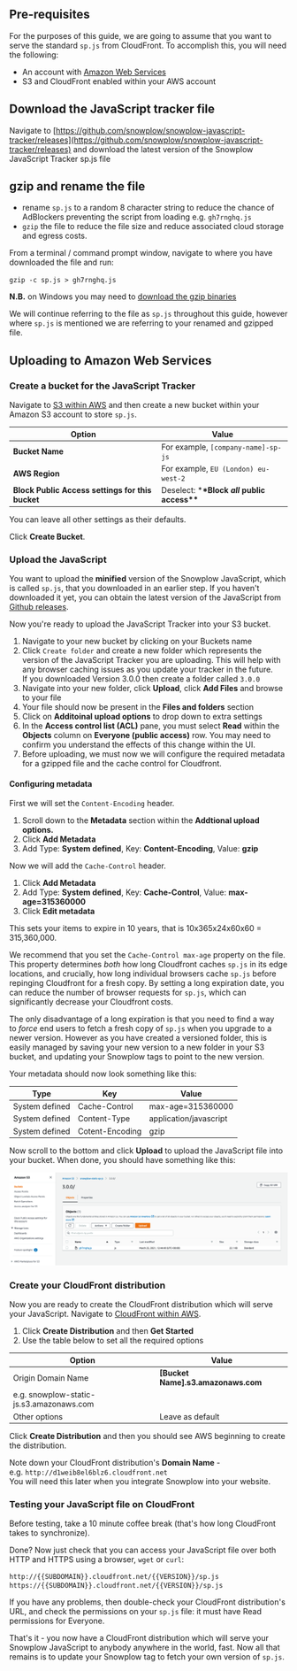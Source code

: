 ## [](https://github.com/snowplow/snowplow/wiki/self-hosting-snowplow-js#pre-requisites)Pre-requisites

For the purposes of this guide, we are going to assume that you want to serve the standard `sp.js` from CloudFront. To accomplish this, you will need the following:

- An account with [Amazon Web Services](http://aws.amazon.com/)
- S3 and CloudFront enabled within your AWS account

## Download the JavaScript tracker file

Navigate to [https://github.com/snowplow/snowplow-javascript-tracker/releases](https://github.com/snowplow/snowplow-javascript-tracker/releases) and download the latest version of the Snowplow JavaScript Tracker sp.js file

## gzip and rename the file

- rename `sp.js` to a random 8 character string to reduce the chance of AdBlockers preventing the script from loading e.g. `gh7rnghq.js`
- `gzip` the file to reduce the file size and reduce associated cloud storage and egress costs.

From a terminal / command prompt window, navigate to where you have downloaded the file and run:

`gzip -c sp.js > gh7rnghq.js`

**N.B.** on Windows you may need to [download the gzip binaries](http://gnuwin32.sourceforge.net/packages/gzip.htm)

We will continue referring to the file as `sp.js` throughout this guide, however where `sp.js` is mentioned we are referring to your renamed and gzipped file.

## [](https://github.com/snowplow/snowplow/wiki/self-hosting-snowplow-js#self-hosting-instructions)Uploading to Amazon Web Services

### Create a bucket for the JavaScript Tracker

Navigate to [S3 within AWS](https://s3.console.aws.amazon.com/s3/home) and then create a new bucket within your Amazon S3 account to store `sp.js`.

| Option                                           | Value                                           |
| ------------------------------------------------ | ----------------------------------------------- |
| **Bucket Name**                                  | For example, `[company-name]-sp-js`             |
| **AWS Region**                                   | For example, `EU (London) eu-west-2`            |
| **Block Public Access settings for this bucket** | Deselect: \***\*Block _all_ public access\*\*** |

You can leave all other settings as their defaults.

Click **Create Bucket**.

### Upload the JavaScript

You want to upload the **minified** version of the Snowplow JavaScript, which is called `sp.js`, that you downloaded in an earlier step. If you haven't downloaded it yet, you can obtain the latest version of the JavaScript from [Github releases](https://github.com/snowplow/snowplow-javascript-tracker/releases).

Now you're ready to upload the JavaScript Tracker into your S3 bucket.

1. Navigate to your new bucket by clicking on your Buckets name
2. Click `Create folder` and create a new folder which represents the version of the JavaScript Tracker you are uploading. This will help with any browser caching issues as you update your tracker in the future.  
   If you downloaded Version 3.0.0 then create a folder called `3.0.0`
3. Navigate into your new folder, click **Upload**, click **Add Files** and browse to your file
4. Your file should now be present in the **Files and folders** section
5. Click on **Additoinal upload options** to drop down to extra settings
6. In the **Access control list (ACL)** pane, you must select **Read** within the **Objects** column on **Everyone (public access)** row. You may need to confirm you understand the effects of this change within the UI.
7. Before uploading, we must now we will configure the required metadata for a gzipped file and the cache control for Cloudfront.

#### Configuring metadata

First we will set the `Content-Encoding` header.

1. Scroll down to the **Metadata** section within the **Addtional upload options.**
2. Click **Add Metadata**
3. Add Type: **System defined**, Key: **Content-Encoding**, Value: **gzip**

Now we will add the `Cache-Control` header.

1. Click **Add Metadata**
2. Add Type: **System defined**, Key: **Cache-Control**, Value: **max-age=315360000**
3. Click **Edit metadata**

This sets your items to expire in 10 years, that is 10x365x24x60x60 = 315,360,000.

We recommend that you set the `Cache-Control max-age` property on the file. This property determines *both* how long Cloudfront caches `sp.js` in its edge locations, and crucially, how long individual browsers cache `sp.js` before repinging Cloudfront for a fresh copy. By setting a long expiration date, you can reduce the number of browser requests for `sp.js`, which can significantly decrease your Cloudfront costs.

The only disadvantage of a long expiration is that you need to find a way to *force* end users to fetch a fresh copy of `sp.js` when you upgrade to a newer version. However as you have created a versioned folder, this is easily managed by saving your new version to a new folder in your S3 bucket, and updating your Snowplow tags to point to the new version.

Your metadata should now look something like this:

| Type           | Key             | Value                  |
| -------------- | --------------- | ---------------------- |
| System defined | Cache-Control   | max-age=315360000      |
| System defined | Content-Type    | application/javascript |
| System defined | Cotent-Encoding | gzip                   |

Now scroll to the bottom and click **Upload** to upload the JavaScript file into your bucket. When done, you should have something like this:

![](images/s3-upload.png)

### Create your CloudFront distribution

Now you are ready to create the CloudFront distribution which will serve your JavaScript. Navigate to [CloudFront within AWS](https://console.aws.amazon.com/cloudfront/home).

1. Click **Create Distribution** and then **Get Started**
2. Use the table below to set all the required options

| Option                                   | Value                                |
| ---------------------------------------- | ------------------------------------ |
| Origin Domain Name                       | **\[Bucket Name\].s3.amazonaws.com** |
| e.g. snowplow-static-js.s3.amazonaws.com |
| Other options                            | Leave as default                     |

Click **Create Distribution** and then you should see AWS beginning to create the distribution.

Note down your CloudFront distribution's **Domain Name** - e.g. `http://d1weib8el6blz6.cloudfront.net`  
You will need this later when you integrate Snowplow into your website.

### Testing your JavaScript file on CloudFront

Before testing, take a 10 minute coffee break (that's how long CloudFront takes to synchronize).

Done? Now just check that you can access your JavaScript file over both HTTP and HTTPS using a browser, `wget` or `curl`:

```text
http://{{SUBDOMAIN}}.cloudfront.net/{{VERSION}}/sp.js
https://{{SUBDOMAIN}}.cloudfront.net/{{VERSION}}/sp.js
```

If you have any problems, then double-check your CloudFront distribution's URL, and check the permissions on your `sp.js` file: it must have Read permissions for Everyone.

That's it - you now have a CloudFront distribution which will serve your Snowplow JavaScript to anybody anywhere in the world, fast. Now all that remains is to update your Snowplow tag to fetch your own version of `sp.js`.

